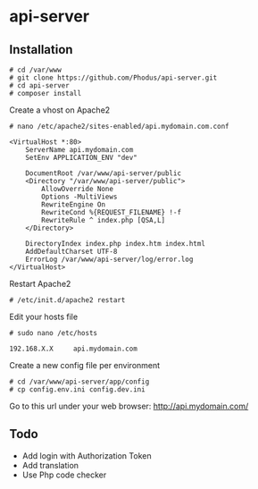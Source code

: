 # api-server

## Installation

```
# cd /var/www
# git clone https://github.com/Phodus/api-server.git
# cd api-server
# composer install
```


Create a vhost on Apache2
```
# nano /etc/apache2/sites-enabled/api.mydomain.com.conf
```

```
<VirtualHost *:80>
    ServerName api.mydomain.com
    SetEnv APPLICATION_ENV "dev"

    DocumentRoot /var/www/api-server/public
    <Directory "/var/www/api-server/public">
        AllowOverride None
        Options -MultiViews
        RewriteEngine On
        RewriteCond %{REQUEST_FILENAME} !-f
        RewriteRule ^ index.php [QSA,L]
    </Directory>

    DirectoryIndex index.php index.htm index.html
    AddDefaultCharset UTF-8
    ErrorLog /var/www/api-server/log/error.log
</VirtualHost>
```

Restart Apache2
```
# /etc/init.d/apache2 restart
```

Edit your hosts file
```
# sudo nano /etc/hosts
```

```
192.168.X.X     api.mydomain.com
```

Create a new config file per environment
```
# cd /var/www/api-server/app/config
# cp config.env.ini config.dev.ini 
```

Go to this url under your web browser: http://api.mydomain.com/


## Todo
- Add login with Authorization Token
- Add translation
- Use Php code checker
